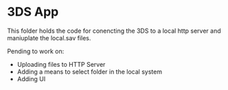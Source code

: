 # 3DS App

This folder holds the code for conencting the 3DS to a local http server and maniuplate the local.sav files.

Pending to work on:
- Uploading files to HTTP Server
- Adding a means to select folder in the local system
- Adding UI
